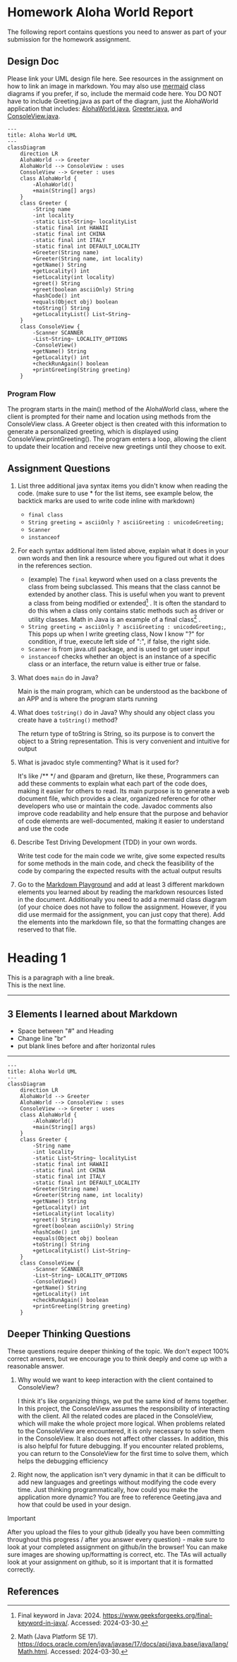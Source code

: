 # Homework Aloha World Report

The following report contains questions you need to answer as part of your submission for the homework assignment. 


## Design Doc
Please link your UML design file here. See resources in the assignment on how to
link an image in markdown. You may also use [mermaid] class diagrams if you prefer, if so, include the mermaid code here.  You DO NOT have to include Greeting.java as part of the diagram, just the AlohaWorld application that includes: [AlohaWorld.java], [Greeter.java], and [ConsoleView.java].
```mermaid
---
title: Aloha World UML
---
classDiagram
    direction LR
    AlohaWorld --> Greeter 
    AlohaWorld --> ConsoleView : uses
    ConsoleView --> Greeter : uses
    class AlohaWorld {
        -AlohaWorld()
        +main(String[] args)
    }
    class Greeter {
        -String name
        -int locality
        -static List~String~ localityList
        -static final int HAWAII
        -static final int CHINA
        -static final int ITALY
        -static final int DEFAULT_LOCALITY
        +Greeter(String name)
        +Greeter(String name, int locality)
        +getName() String
        +getLocality() int
        +setLocality(int locality)
        +greet() String
        +greet(boolean asciiOnly) String
        +hashCode() int
        +equals(Object obj) boolean
        +toString() String
        +getLocalityList() List~String~
    }
    class ConsoleView {
        -Scanner SCANNER
        -List~String~ LOCALITY_OPTIONS
        -ConsoleView()
        +getName() String
        +getLocality() int
        +checkRunAgain() boolean
        +printGreeting(String greeting)
    }
```


### Program Flow

The program starts in the main() method of the AlohaWorld class, where the client is prompted for their name and location using methods from the ConsoleView class.  A Greeter object is then created with this information to generate a personalized greeting, which is displayed using ConsoleView.printGreeting().  The program enters a loop, allowing the client to update their location and receive new greetings until they choose to exit.

## Assignment Questions

1. List three additional java syntax items you didn't know when reading the code.  (make sure to use * for the list items, see example below, the backtick marks are used to write code inline with markdown)
   
   *  `final class`
   *  `String greeting = asciiOnly ? asciiGreeting : unicodeGreeting;`
   *  `Scanner`
   *  `instanceof`

2. For each syntax additional item listed above, explain what it does in your own words and then link a resource where you figured out what it does in the references section. 

    * (example) The `final` keyword when used on a class prevents the class from being subclassed. This means that the class cannot be extended by another class. This is useful when you want to prevent a class from being modified or extended[^1] . It is often the standard to do this when a class only contains static methods such as driver or utility classes. Math in Java is an example of a final class[^2] .
    * `String greeting = asciiOnly ? asciiGreeting : unicodeGreeting;`, This pops up when I write greeting class, Now I know "?" for condition, if true, execute left side of ":", if false, the right side.
    * `Scanner` is from java.util package, and is used to get user input
    * `instanceof` checks whether an object is an instance of a specific class or an interface, the return value is either true or false.

3. What does `main` do in Java?

   
      Main is the main program, which can be understood as the backbone of an APP and is where the program starts running


4. What does `toString()` do in Java? Why should any object class you create have a `toString()` method?


      The return type of toString is String, so its purpose is to convert the object to a String representation. This is very convenient and intuitive for output

5. What is javadoc style commenting? What is it used for? 

    
      It's like /**  */ and @param and @return, like these, Programmers can add these comments to explain what each part of the code does, making it easier for others to read. Its main purpose is to generate a web document file, which  provides a clear, organized reference for other developers who use or maintain the code. Javadoc comments also improve code readability and help ensure that the purpose and behavior of code elements are well-documented, making it easier to understand and use the code


6. Describe Test Driving Development (TDD) in your own words. 

   
      Write test code for the main code we write, give some expected results for some methods in the main code, and check the feasibility of the code by comparing the expected results with the actual output results    

7. Go to the [Markdown Playground](MarkdownPlayground.md) and add at least 3 different markdown elements you learned about by reading the markdown resources listed in the document. Additionally you need to add a mermaid class diagram (of your choice does not have to follow the assignment. However, if you did use mermaid for the assignment, you can just copy that there). Add the elements into the markdown file, so that the formatting changes are reserved to that file. 

# Heading 1

This is a paragraph with a line break.<br>
This is the next line.

---

## 3 Elements I learned about Markdown

- Space between "#" and Heading
- Change line "br"
-  put blank lines before and after horizontal rules

***


```mermaid
---
title: Aloha World UML
---
classDiagram
    direction LR
    AlohaWorld --> Greeter 
    AlohaWorld --> ConsoleView : uses
    ConsoleView --> Greeter : uses
    class AlohaWorld {
        -AlohaWorld()
        +main(String[] args)
    }
    class Greeter {
        -String name
        -int locality
        -static List~String~ localityList
        -static final int HAWAII
        -static final int CHINA
        -static final int ITALY
        -static final int DEFAULT_LOCALITY
        +Greeter(String name)
        +Greeter(String name, int locality)
        +getName() String
        +getLocality() int
        +setLocality(int locality)
        +greet() String
        +greet(boolean asciiOnly) String
        +hashCode() int
        +equals(Object obj) boolean
        +toString() String
        +getLocalityList() List~String~
    }
    class ConsoleView {
        -Scanner SCANNER
        -List~String~ LOCALITY_OPTIONS
        -ConsoleView()
        +getName() String
        +getLocality() int
        +checkRunAgain() boolean
        +printGreeting(String greeting)
    }
```

## Deeper Thinking Questions

These questions require deeper thinking of the topic. We don't expect 100% correct answers, but we encourage you to think deeply and come up with a reasonable answer. 


1. Why would we want to keep interaction with the client contained to ConsoleView?


      I think it's like organizing things, we put the same kind of items together. In this project, the ConsoleView assumes the responsibility of interacting with the client. All the related codes are placed in the ConsoleView, which will make the whole project more logical. When problems related to the ConsoleView are encountered, it is only necessary to solve them in the ConsoleView. It also does not affect other classes. In addition, this is also helpful for future debugging. If you encounter related problems, you can return to the ConsoleView for the first time to solve them, which helps the debugging efficiency

2. Right now, the application isn't very dynamic in that it can be difficult to add new languages and greetings without modifying the code every time. Just thinking programmatically,  how could you make the application more dynamic? You are free to reference Geeting.java and how that could be used in your design.



> [!IMPORTANT]
>  After you upload the files to your github (ideally you have been committing throughout this progress / after you answer every question) - make sure to look at your completed assignment on github/in the browser! You can make sure images are showing up/formatting is correct, etc. The TAs will actually look at your assignment on github, so it is important that it is formatted correctly.


## References

[^1]: Final keyword in Java: 2024. https://www.geeksforgeeks.org/final-keyword-in-java/. Accessed: 2024-03-30. 

[^2]: Math (Java Platform SE 17). https://docs.oracle.com/en/java/javase/17/docs/api/java.base/java/lang/Math.html. Accessed: 2024-03-30.


<!-- This is a comment, below this link the links in the document are placed here to make ti easier to read. This is an optional style for markdown, and often as a student you will include the links inline. for example [mermaid](https://mermaid.js.org/intro/syntax-reference.html) -->
[mermaid]: https://mermaid.js.org/intro/syntax-reference.html
[AlohaWorld.java]: src/main/java/student/AlohaWorld.java
[Greeter.java]: src/main/java/student/Greeter.java
[ConsoleView.java]: src/main/java/student/ConsoleView.java